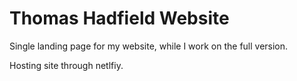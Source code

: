 # Thomas Hadfield Website
Single landing page for my website, while I work on the full version.

Hosting site through netlfiy.
